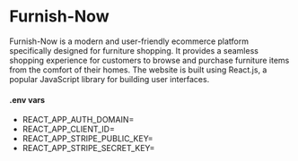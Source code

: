 # Furnish-Now

Furnish-Now is a modern and user-friendly ecommerce platform specifically designed for furniture shopping. It provides a seamless shopping experience for customers to browse and purchase furniture items from the comfort of their homes. The website is built using React.js, a popular JavaScript library for building user interfaces.

#### .env vars

- REACT_APP_AUTH_DOMAIN=
- REACT_APP_CLIENT_ID=
- REACT_APP_STRIPE_PUBLIC_KEY=
- REACT_APP_STRIPE_SECRET_KEY=

